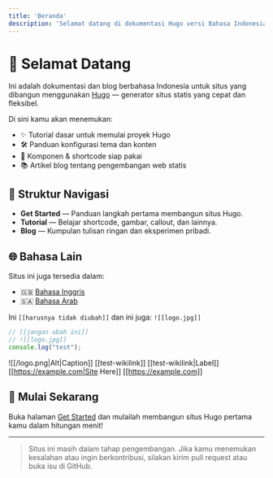 ```yaml
---
title: 'Beranda'
description: 'Selamat datang di dokumentasi Hugo versi Bahasa Indonesia.'
---
```


# 👋 Selamat Datang

Ini adalah dokumentasi dan blog berbahasa Indonesia untuk situs yang dibangun menggunakan [Hugo](https://gohugo.io) — generator situs statis yang cepat dan fleksibel.

Di sini kamu akan menemukan:

- ✨ Tutorial dasar untuk memulai proyek Hugo
- 🛠 Panduan konfigurasi tema dan konten
- 🧱 Komponen & shortcode siap pakai
- 📚 Artikel blog tentang pengembangan web statis

## 📂 Struktur Navigasi

- **Get Started** — Panduan langkah pertama membangun situs Hugo.
- **Tutorial** — Belajar shortcode, gambar, callout, dan lainnya.
- **Blog** — Kumpulan tulisan ringan dan eksperimen pribadi.

## 🌐 Bahasa Lain

Situs ini juga tersedia dalam:

- 🇬🇧 [Bahasa Inggris](/en/)
- 🇸🇦 [Bahasa Arab](/ar/)

Ini `[[harusnya tidak diubah]]` dan ini juga: `![[logo.jpg]]`

```js
// [[jangan ubah ini]]
// ![[logo.jpg]]
console.log("test");
```

![[/logo.png|Alt|Caption]]
[[test-wikilink]]
[[test-wikilink|Label]]
[[https://example.com|Site Here]]
[[https://example.com]]


## 🚀 Mulai Sekarang

Buka halaman [Get Started](/id/get-started/) dan mulailah membangun situs Hugo pertama kamu dalam hitungan menit!

---

> Situs ini masih dalam tahap pengembangan. Jika kamu menemukan kesalahan atau ingin berkontribusi, silakan kirim pull request atau buka isu di GitHub.
